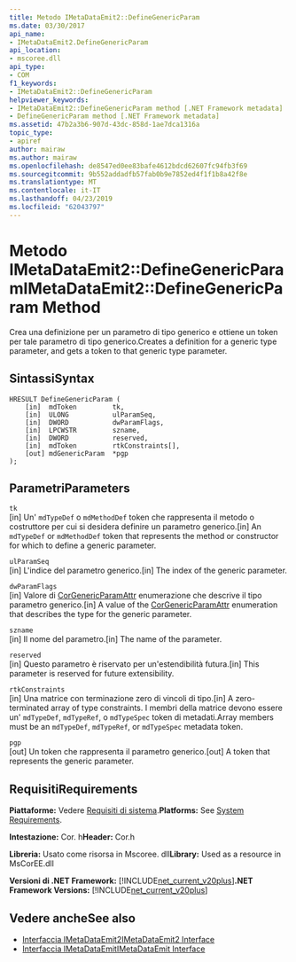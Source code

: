 ```yaml
---
title: Metodo IMetaDataEmit2::DefineGenericParam
ms.date: 03/30/2017
api_name:
- IMetaDataEmit2.DefineGenericParam
api_location:
- mscoree.dll
api_type:
- COM
f1_keywords:
- IMetaDataEmit2::DefineGenericParam
helpviewer_keywords:
- IMetaDataEmit2::DefineGenericParam method [.NET Framework metadata]
- DefineGenericParam method [.NET Framework metadata]
ms.assetid: 47b2a3b6-907d-43dc-858d-1ae7dca1316a
topic_type:
- apiref
author: mairaw
ms.author: mairaw
ms.openlocfilehash: de8547ed0ee83bafe4612bdcd62607fc94fb3f69
ms.sourcegitcommit: 9b552addadfb57fab0b9e7852ed4f1f1b8a42f8e
ms.translationtype: MT
ms.contentlocale: it-IT
ms.lasthandoff: 04/23/2019
ms.locfileid: "62043797"
---
```

# <a name="imetadataemit2definegenericparam-method"></a><span data-ttu-id="3f660-102">Metodo IMetaDataEmit2::DefineGenericParam</span><span class="sxs-lookup"><span data-stu-id="3f660-102">IMetaDataEmit2::DefineGenericParam Method</span></span>
<span data-ttu-id="3f660-103">Crea una definizione per un parametro di tipo generico e ottiene un token per tale parametro di tipo generico.</span><span class="sxs-lookup"><span data-stu-id="3f660-103">Creates a definition for a generic type parameter, and gets a token to that generic type parameter.</span></span>  
  
## <a name="syntax"></a><span data-ttu-id="3f660-104">Sintassi</span><span class="sxs-lookup"><span data-stu-id="3f660-104">Syntax</span></span>  
  
```  
HRESULT DefineGenericParam (   
    [in]  mdToken         tk,   
    [in]  ULONG           ulParamSeq,   
    [in]  DWORD           dwParamFlags,   
    [in]  LPCWSTR         szname,   
    [in]  DWORD           reserved,   
    [in]  mdToken         rtkConstraints[],   
    [out] mdGenericParam  *pgp  
);  
```  
  
## <a name="parameters"></a><span data-ttu-id="3f660-105">Parametri</span><span class="sxs-lookup"><span data-stu-id="3f660-105">Parameters</span></span>  
 `tk`  
 <span data-ttu-id="3f660-106">[in] Un' `mdTypeDef` o `mdMethodDef` token che rappresenta il metodo o costruttore per cui si desidera definire un parametro generico.</span><span class="sxs-lookup"><span data-stu-id="3f660-106">[in] An `mdTypeDef` or `mdMethodDef` token that represents the method or constructor for which to define a generic parameter.</span></span>  
  
 `ulParamSeq`  
 <span data-ttu-id="3f660-107">[in] L'indice del parametro generico.</span><span class="sxs-lookup"><span data-stu-id="3f660-107">[in] The index of the generic parameter.</span></span>  
  
 `dwParamFlags`  
 <span data-ttu-id="3f660-108">[in] Valore di [CorGenericParamAttr](../../../../docs/framework/unmanaged-api/metadata/corgenericparamattr-enumeration.md) enumerazione che descrive il tipo parametro generico.</span><span class="sxs-lookup"><span data-stu-id="3f660-108">[in] A value of the [CorGenericParamAttr](../../../../docs/framework/unmanaged-api/metadata/corgenericparamattr-enumeration.md) enumeration that describes the type for the generic parameter.</span></span>  
  
 `szname`  
 <span data-ttu-id="3f660-109">[in] Il nome del parametro.</span><span class="sxs-lookup"><span data-stu-id="3f660-109">[in] The name of the parameter.</span></span>  
  
 `reserved`  
 <span data-ttu-id="3f660-110">[in] Questo parametro è riservato per un'estendibilità futura.</span><span class="sxs-lookup"><span data-stu-id="3f660-110">[in] This parameter is reserved for future extensibility.</span></span>  
  
 `rtkConstraints`  
 <span data-ttu-id="3f660-111">[in] Una matrice con terminazione zero di vincoli di tipo.</span><span class="sxs-lookup"><span data-stu-id="3f660-111">[in] A zero-terminated array of type constraints.</span></span> <span data-ttu-id="3f660-112">I membri della matrice devono essere un' `mdTypeDef`, `mdTypeRef`, o `mdTypeSpec` token di metadati.</span><span class="sxs-lookup"><span data-stu-id="3f660-112">Array members must be an `mdTypeDef`, `mdTypeRef`, or `mdTypeSpec` metadata token.</span></span>  
  
 `pgp`  
 <span data-ttu-id="3f660-113">[out] Un token che rappresenta il parametro generico.</span><span class="sxs-lookup"><span data-stu-id="3f660-113">[out] A token that represents the generic parameter.</span></span>  
  
## <a name="requirements"></a><span data-ttu-id="3f660-114">Requisiti</span><span class="sxs-lookup"><span data-stu-id="3f660-114">Requirements</span></span>  
 <span data-ttu-id="3f660-115">**Piattaforme:** Vedere [Requisiti di sistema](../../../../docs/framework/get-started/system-requirements.md).</span><span class="sxs-lookup"><span data-stu-id="3f660-115">**Platforms:** See [System Requirements](../../../../docs/framework/get-started/system-requirements.md).</span></span>  
  
 <span data-ttu-id="3f660-116">**Intestazione:** Cor. h</span><span class="sxs-lookup"><span data-stu-id="3f660-116">**Header:** Cor.h</span></span>  
  
 <span data-ttu-id="3f660-117">**Libreria:** Usato come risorsa in Mscoree. dll</span><span class="sxs-lookup"><span data-stu-id="3f660-117">**Library:** Used as a resource in MsCorEE.dll</span></span>  
  
 <span data-ttu-id="3f660-118">**Versioni di .NET Framework:** [!INCLUDE[net_current_v20plus](../../../../includes/net-current-v20plus-md.md)]</span><span class="sxs-lookup"><span data-stu-id="3f660-118">**.NET Framework Versions:** [!INCLUDE[net_current_v20plus](../../../../includes/net-current-v20plus-md.md)]</span></span>  
  
## <a name="see-also"></a><span data-ttu-id="3f660-119">Vedere anche</span><span class="sxs-lookup"><span data-stu-id="3f660-119">See also</span></span>

- [<span data-ttu-id="3f660-120">Interfaccia IMetaDataEmit2</span><span class="sxs-lookup"><span data-stu-id="3f660-120">IMetaDataEmit2 Interface</span></span>](../../../../docs/framework/unmanaged-api/metadata/imetadataemit2-interface.md)
- [<span data-ttu-id="3f660-121">Interfaccia IMetaDataEmit</span><span class="sxs-lookup"><span data-stu-id="3f660-121">IMetaDataEmit Interface</span></span>](../../../../docs/framework/unmanaged-api/metadata/imetadataemit-interface.md)
